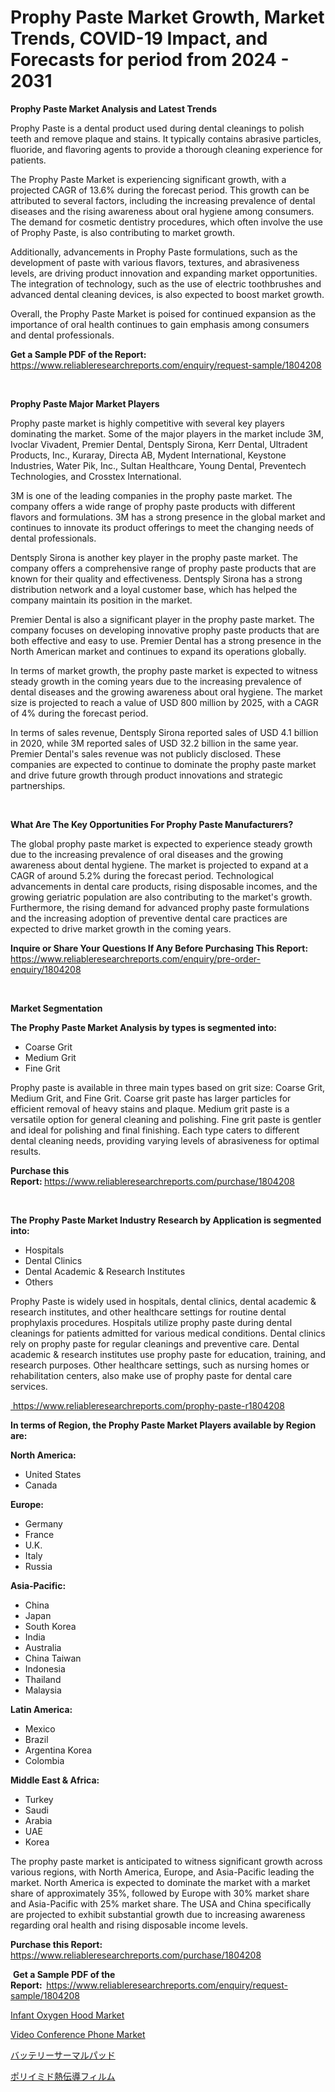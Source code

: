 <p><h1>Prophy Paste Market Growth, Market Trends, COVID-19 Impact, and Forecasts for period from 2024 - 2031</h1></p><p><strong>Prophy Paste Market Analysis and Latest Trends</strong></p>
<p><p>Prophy Paste is a dental product used during dental cleanings to polish teeth and remove plaque and stains. It typically contains abrasive particles, fluoride, and flavoring agents to provide a thorough cleaning experience for patients.</p><p>The Prophy Paste Market is experiencing significant growth, with a projected CAGR of 13.6% during the forecast period. This growth can be attributed to several factors, including the increasing prevalence of dental diseases and the rising awareness about oral hygiene among consumers. The demand for cosmetic dentistry procedures, which often involve the use of Prophy Paste, is also contributing to market growth.</p><p>Additionally, advancements in Prophy Paste formulations, such as the development of paste with various flavors, textures, and abrasiveness levels, are driving product innovation and expanding market opportunities. The integration of technology, such as the use of electric toothbrushes and advanced dental cleaning devices, is also expected to boost market growth.</p><p>Overall, the Prophy Paste Market is poised for continued expansion as the importance of oral health continues to gain emphasis among consumers and dental professionals.</p></p>
<p><strong>Get a Sample PDF of the Report:&nbsp;</strong> <a href="https://www.reliableresearchreports.com/enquiry/request-sample/1804208">https://www.reliableresearchreports.com/enquiry/request-sample/1804208</a></p>
<p>&nbsp;</p>
<p><strong>Prophy Paste Major Market Players</strong></p>
<p><p>Prophy paste market is highly competitive with several key players dominating the market. Some of the major players in the market include 3M, Ivoclar Vivadent, Premier Dental, Dentsply Sirona, Kerr Dental, Ultradent Products, Inc., Kuraray, Directa AB, Mydent International, Keystone Industries, Water Pik, Inc., Sultan Healthcare, Young Dental, Preventech Technologies, and Crosstex International.</p><p>3M is one of the leading companies in the prophy paste market. The company offers a wide range of prophy paste products with different flavors and formulations. 3M has a strong presence in the global market and continues to innovate its product offerings to meet the changing needs of dental professionals. </p><p>Dentsply Sirona is another key player in the prophy paste market. The company offers a comprehensive range of prophy paste products that are known for their quality and effectiveness. Dentsply Sirona has a strong distribution network and a loyal customer base, which has helped the company maintain its position in the market.</p><p>Premier Dental is also a significant player in the prophy paste market. The company focuses on developing innovative prophy paste products that are both effective and easy to use. Premier Dental has a strong presence in the North American market and continues to expand its operations globally.</p><p>In terms of market growth, the prophy paste market is expected to witness steady growth in the coming years due to the increasing prevalence of dental diseases and the growing awareness about oral hygiene. The market size is projected to reach a value of USD 800 million by 2025, with a CAGR of 4% during the forecast period.</p><p>In terms of sales revenue, Dentsply Sirona reported sales of USD 4.1 billion in 2020, while 3M reported sales of USD 32.2 billion in the same year. Premier Dental's sales revenue was not publicly disclosed. These companies are expected to continue to dominate the prophy paste market and drive future growth through product innovations and strategic partnerships.</p></p>
<p>&nbsp;</p>
<p><strong>What Are The Key Opportunities For Prophy Paste Manufacturers?</strong></p>
<p><p>The global prophy paste market is expected to experience steady growth due to the increasing prevalence of oral diseases and the growing awareness about dental hygiene. The market is projected to expand at a CAGR of around 5.2% during the forecast period. Technological advancements in dental care products, rising disposable incomes, and the growing geriatric population are also contributing to the market's growth. Furthermore, the rising demand for advanced prophy paste formulations and the increasing adoption of preventive dental care practices are expected to drive market growth in the coming years.</p></p>
<p><strong>Inquire or Share Your Questions If Any Before Purchasing This Report:</strong> <a href="https://www.reliableresearchreports.com/enquiry/pre-order-enquiry/1804208">https://www.reliableresearchreports.com/enquiry/pre-order-enquiry/1804208</a></p>
<p>&nbsp;</p>
<p><strong>Market Segmentation</strong></p>
<p><strong>The Prophy Paste Market Analysis by types is segmented into:</strong></p>
<p><ul><li>Coarse Grit</li><li>Medium Grit</li><li>Fine Grit</li></ul></p>
<p><p>Prophy paste is available in three main types based on grit size: Coarse Grit, Medium Grit, and Fine Grit. Coarse grit paste has larger particles for efficient removal of heavy stains and plaque. Medium grit paste is a versatile option for general cleaning and polishing. Fine grit paste is gentler and ideal for polishing and final finishing. Each type caters to different dental cleaning needs, providing varying levels of abrasiveness for optimal results.</p></p>
<p><strong>Purchase this Report:&nbsp;</strong><a href="https://www.reliableresearchreports.com/purchase/1804208">https://www.reliableresearchreports.com/purchase/1804208</a></p>
<p>&nbsp;</p>
<p><strong>The Prophy Paste Market Industry Research by Application is segmented into:</strong></p>
<p><ul><li>Hospitals</li><li>Dental Clinics</li><li>Dental Academic & Research Institutes</li><li>Others</li></ul></p>
<p><p>Prophy Paste is widely used in hospitals, dental clinics, dental academic & research institutes, and other healthcare settings for routine dental prophylaxis procedures. Hospitals utilize prophy paste during dental cleanings for patients admitted for various medical conditions. Dental clinics rely on prophy paste for regular cleanings and preventive care. Dental academic & research institutes use prophy paste for education, training, and research purposes. Other healthcare settings, such as nursing homes or rehabilitation centers, also make use of prophy paste for dental care services.</p></p>
<p><a href="https://www.reliableresearchreports.com/prophy-paste-r1804208">&nbsp;https://www.reliableresearchreports.com/prophy-paste-r1804208</a></p>
<p><strong>In terms of Region, the Prophy Paste Market Players available by Region are:</strong></p>
<p>
    <p> <strong> North America: </strong>
        <ul>
            <li>United States</li>
            <li>Canada</li>
        </ul>
        </p> 
    <p> <strong> Europe: </strong>
        <ul>
            <li>Germany</li>
            <li>France</li>
            <li>U.K.</li>
            <li>Italy</li>
            <li>Russia</li>
        </ul>
        </p> 
    <p> <strong> Asia-Pacific: </strong>
        <ul>
            <li>China</li>
            <li>Japan</li>
            <li>South Korea</li>
            <li>India</li>
            <li>Australia</li>
            <li>China Taiwan</li>
            <li>Indonesia</li>
            <li>Thailand</li>
            <li>Malaysia</li>
        </ul>
        </p> 
    <p> <strong> Latin America: </strong>
        <ul>
            <li>Mexico</li>
            <li>Brazil</li>
            <li>Argentina Korea</li>
            <li>Colombia</li>
        </ul>
        </p> 
    <p> <strong> Middle East & Africa: </strong>
        <ul>
            <li>Turkey</li>
            <li>Saudi</li>
            <li>Arabia</li>
            <li>UAE</li>
            <li>Korea</li>
        </ul>
    </p>
    </p>
<p><p>The prophy paste market is anticipated to witness significant growth across various regions, with North America, Europe, and Asia-Pacific leading the market. North America is expected to dominate the market with a market share of approximately 35%, followed by Europe with 30% market share and Asia-Pacific with 25% market share. The USA and China specifically are projected to exhibit substantial growth due to increasing awareness regarding oral health and rising disposable income levels.</p></p>
<p><strong>Purchase this Report: </strong><a href="https://www.reliableresearchreports.com/purchase/1804208">https://www.reliableresearchreports.com/purchase/1804208</a></p>
<p>&nbsp;<strong>Get a Sample PDF of the Report:&nbsp;&nbsp;</strong><a href="https://www.reliableresearchreports.com/enquiry/request-sample/1804208">https://www.reliableresearchreports.com/enquiry/request-sample/1804208</a></p>
<p><strong></strong></p>
<p><p><a href="https://github.com/gracielawharr/Market-Research-Report-List-2/blob/main/infant-oxygen-hood-market.md">Infant Oxygen Hood Market</a></p><p><a href="https://github.com/JennyferFeil2023/Market-Research-Report-List-1/blob/main/video-conference-phone-market.md">Video Conference Phone Market</a></p><p><a href="https://github.com/deonnorth8/Market-Research-Report-List-2/blob/main/1502727178325.md">バッテリーサーマルパッド</a></p><p><a href="https://github.com/LizaHeller2023/Market-Research-Report-List-1/blob/main/2169402178326.md">ポリイミド熱伝導フィルム</a></p></p>